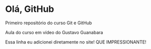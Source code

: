 # Olá, GitHub
Primeiro repositório do curso Git e GitHub

Aula do curso em vídeo do Gustavo Guanabara

Essa linha eu adicionei diretamente no site! QUE IMPRESSIONANTE!
